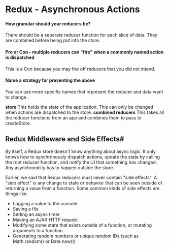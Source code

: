 # Redux - Asynchronous Actions

#### How granular should your reducers be?
There should be a separate reducer function for each slice of data. They are combined before being put into the store.

#### Pro or Con - multiple reducers can "fire" when a commonly named action is dispatched
This is a Con because you may fire off reducers that you did not intend.

#### Name a strategy for preventing the above
You can use more specific names that represent the reducer and data want to change .

**store**	This holds the state of the application. This can only be changed when actions are dispatched to the store.
**combined reducers**	This takes all the reducer functions from an app and combines them to pass to createStore.


## Redux Middleware and Side Effects#
By itself, a Redux store doesn't know anything about async logic. It only knows how to synchronously dispatch actions, update the state by calling the root reducer function, and notify the UI that something has changed. Any asynchronicity has to happen outside the store.

Earlier, we said that Redux reducers must never contain "side effects". A "side effect" is any change to state or behavior that can be seen outside of returning a value from a function. Some common kinds of side effects are things like:

* Logging a value to the console
* Saving a file
* Setting an async timer
* Making an AJAX HTTP request
* Modifying some state that exists outside of a function, or mutating arguments to a function
* Generating random numbers or unique random IDs (such as Math.random() or Date.now())